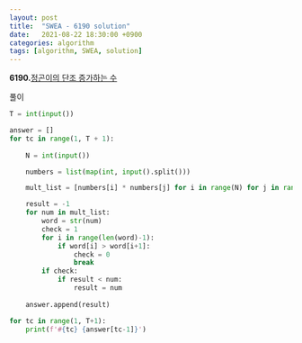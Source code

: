 ```yaml
---
layout: post
title:  "SWEA - 6190 solution"
date:   2021-08-22 18:30:00 +0900
categories: algorithm
tags: [algorithm, SWEA, solution]
---
```

**6190.**[정곤이의 단조 증가하는 수](https://swexpertacademy.com/main/code/problem/problemDetail.do?contestProbId=AWcPjEuKAFgDFAU4&categoryId=AWcPjEuKAFgDFAU4&categoryType=CODE&problemTitle=6190&orderBy=FIRST_REG_DATETIME&selectCodeLang=ALL&select-1=&pageSize=10&pageIndex=1)

풀이

```python
T = int(input())

answer = []
for tc in range(1, T + 1): 
    
    N = int(input())

    numbers = list(map(int, input().split()))

    mult_list = [numbers[i] * numbers[j] for i in range(N) for j in range(N) if i < j]

    result = -1
    for num in mult_list:
        word = str(num)
        check = 1
        for i in range(len(word)-1):
            if word[i] > word[i+1]:
                check = 0
                break
        if check:
            if result < num:
                result = num
    
    answer.append(result)

for tc in range(1, T+1):
    print(f'#{tc} {answer[tc-1]}')
```


